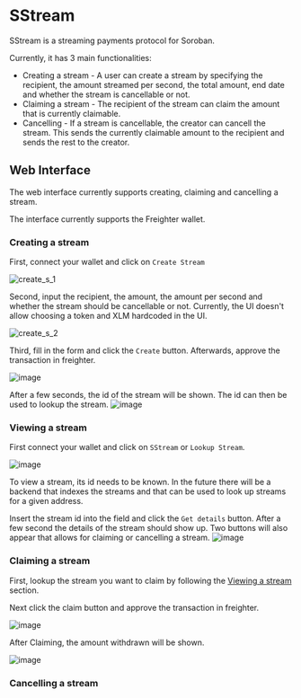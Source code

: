 # SStream

SStream is a streaming payments protocol for Soroban.


Currently, it has 3 main functionalities:
- Creating a stream - A user can create a stream by specifying the recipient, the amount streamed per second, the total amount, end date and whether the stream is cancellable or not.
- Claiming a stream - The recipient of the stream can claim the amount that is currently claimable.
- Cancelling - If a stream is cancellable, the creator can cancell the stream. This sends the currently claimable amount to the recipient and sends the rest to the creator.

## Web Interface

The web interface currently supports creating, claiming and cancelling a stream.

The interface currently supports the Freighter wallet.

### Creating a stream
First, connect your wallet and click on `Create Stream`

![create_s_1](https://github.com/rahimklaber/SStream/assets/21971137/35798257-e774-4b9f-8682-4ff955b5a3e1)

Second, input the recipient, the amount, the amount per second and whether the stream should be cancellable or not. Currently, the UI doesn't allow choosing a token and XLM hardcoded in the UI.

![create_s_2](https://github.com/rahimklaber/SStream/assets/21971137/dc78211b-7434-475e-b98f-0d447f6695d9)

Third, fill in the form and click the `Create` button. Afterwards, approve the transaction in freighter.

![image](https://github.com/rahimklaber/SStream/assets/21971137/306c03c7-bf17-4766-9fa7-1e463c1cf8e3)

After a few seconds, the id of the stream will be shown. The id can then be used to lookup the stream.
![image](https://github.com/rahimklaber/SStream/assets/21971137/45428eac-7d6c-43de-b518-f27a7ed28951)


### Viewing a stream
First connect your wallet and click on `SStream` or `Lookup Stream`.

![image](https://github.com/rahimklaber/SStream/assets/21971137/d2e9d291-6227-4f11-8b50-4382d9920464)

To view a stream, its id needs to be known. In the future there will be a backend that indexes the streams and that can be used to look up streams for a given address.

Insert the stream id into the field and click the `Get details` button. After a few second the details of the stream should show up.
Two buttons will also appear that allows for claiming or cancelling a stream.
![image](https://github.com/rahimklaber/SStream/assets/21971137/a4fa74b1-4a71-4dd4-8b62-e645e0cf6648)


### Claiming a stream
First, lookup the stream you want to claim by following the [Viewing a stream](#Viewing-a-stream) section.

Next click the claim button and approve the transaction in freighter.

![image](https://github.com/rahimklaber/SStream/assets/21971137/4e56b550-1f72-4a3d-b700-6a09c36a6b9b)

After Claiming, the amount withdrawn will be shown.

![image](https://github.com/rahimklaber/SStream/assets/21971137/c16ed951-421f-4426-915a-26522b925c57)

### Cancelling a stream

